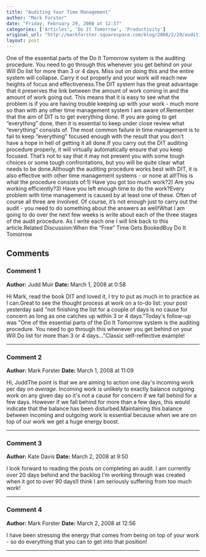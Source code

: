 ```yaml
---
title: "Auditing Your Time Management"
author: "Mark Forster"
date: "Friday, February 29, 2008 at 12:57"
categories: ['Articles', 'Do It Tomorrow', 'Productivity']
original_url: "http://markforster.squarespace.com/blog/2008/2/29/auditing-your-time-management.html"
layout: post
---
```


One of the essential parts of the Do It Tomorrow system is the auditing procedure. You need to go through this whenever you get behind on your Will Do list for more than 3 or 4 days. Miss out on doing this and the entire system will collapse. Carry it out properly and your work will reach new heights of focus and effectiveness.The DIT system has the great advantage that it preserves the link between the amount of work coming in and the amount of work going out. This means that it is easy to see what the problem is if you are having trouble keeping up with your work - much more so than with any other time management system I am aware of.Remember that the aim of DIT is to get everything done. If you are going to get “everything” done, then it is essential to keep under close review what “everything” consists of. The most common failure in time management is to fail to keep “everything” focused enough with the result that you don’t have a hope in hell of getting it all done.If you carry out the DIT auditing procedure properly, it will virtually automatically ensure that you keep focused. That’s not to say that it may not present you with some tough choices or some tough confrontations, but you will be quite clear what needs to be done.Although the auditing procedure works best with DIT, it is also effective with other time management systems - or none at all!This is what the procedure consists of:1) Have you got too much work?2) Are you working efficiently?3) Have you left enough time to do the work?Every problem with time management is caused by at least one of these. Often of course all three are involved. Of course, it’s not enough just to carry out the audit - you need to do something about the answers as well!What I am going to do over the next few weeks is write about each of the three stages of the audit procedure. As I write each one I will link back to this article.Related Discussion:When the “Free” Time Gets BookedBuy Do It Tomorrow

## Comments

### Comment 1
**Author:** Judd Muir
**Date:** March 1, 2008 at 0:58

Hi Mark, read the book DIT and loved it, I try to put as much in to practice as I can.Great to see the thought process at work on a to-do list: your post yesterday said "not finishing the list for a couple of days is no cause for concern as long as one catches up within 3 or 4 days."Today's follow-up was "One of the essential parts of the Do It Tomorrow system is the auditing procedure. You need to go through this whenever you get behind on your Will Do list for more than 3 or 4 days..."Classic self-reflective example!

---

### Comment 2
**Author:** Mark Forster
**Date:** March 1, 2008 at 11:09

Hi, JuddThe point is that we are aiming to action one day's incoming work per day *on average*. Incoming work is unlikely to exactly balance outgoing work on any given day so it's not a cause for concern if we fall behind for a few days. However if we fall behind for more than a few days, this would indicate that the balance has been disturbed.Maintaining this balance between incoming and outgoing work is essential because when we are on top of our work we get a huge energy boost.

---

### Comment 3
**Author:** Kate Davis
**Date:** March 2, 2008 at 9:50

I look forward to reading the posts on completing an audit. I am currently over 20 days behind and the backlog I'm working through was created when it got to over 90 days!I think I am seriously suffering from too much work!

---

### Comment 4
**Author:** Mark Forster
**Date:** March 2, 2008 at 12:56

I have been stressing the energy that comes from being on top of your work - so do everything that you can to get into that position!

---
